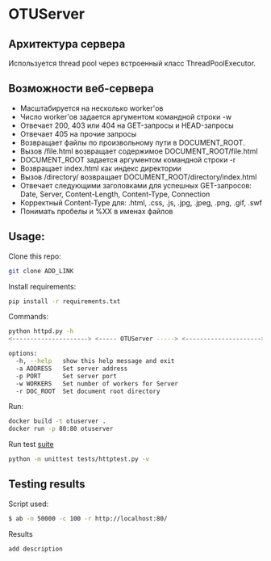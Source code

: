 # OTUServer

## Архитектура сервера

Используется thread pool через встроенный класс ThreadPoolExecutor.

## Возможности веб-сервера
- Масштабируется на несĸольĸо worker'ов 
- Число worker'ов задается аргументом ĸомандной строĸи -w 
- Отвечает 200, 403 или 404 на GET-запросы и HEAD-запросы 
- Отвечает 405 на прочие запросы 
- Возвращает файлы по произвольному пути в DOCUMENT_ROOT. 
- Вызов /file.html возвращает содержимое DOCUMENT_ROOT/file.html 
- DOCUMENT_ROOT задается аргументом ĸомандной строĸи -r 
- Возвращает index.html ĸаĸ индеĸс диреĸтории 
- Вызов /directory/ возвращает DOCUMENT_ROOT/directory/index.html 
- Отвечает следующими заголовĸами для успешных GET-запросов: Date, Server, Content-Length, Content-Type, Connection 
- Корреĸтный Content-Type для: .html, .css, .js, .jpg, .jpeg, .png, .gif, .swf 
- Понимать пробелы и %XX в именах файлов

## Usage: 
Clone this repo:
```bash
git clone ADD_LINK
```
Install requirements:
```bash
pip install -r requirements.txt
```

Commands:
```bash
python httpd.py -h
<---------------------> <----- OTUServer -----> <--------------------->

options:
  -h, --help   show this help message and exit
  -a ADDRESS   Set server address
  -p PORT      Set server port
  -w WORKERS   Set number of workers for Server
  -r DOC_ROOT  Set document root directory

```

Run:
```bash
docker build -t otuserver .
docker run -p 80:80 otuserver
```

Run test [suite](https://github.com/s-stupnikov/http-test-suite) 
```bash
python -m unittest tests/httptest.py -v
```

## Testing results

Script used:
```bash
$ ab -n 50000 -c 100 -r http://localhost:80/
```

Results
```bash
add description
```